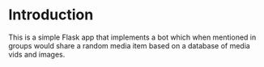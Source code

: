 Introduction
==============

This is a simple Flask app that implements a bot which when mentioned in groups would share a random media item based on a database of media vids and images.
